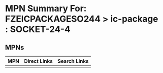 



# MPN Summary For: FZEICPACKAGESO244 > ic-package : SOCKET-24-4

## MPNs
  

|MPN|Direct Links|Search Links|
| :--- | :--- | :--- |
||||
